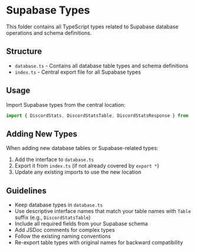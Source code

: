# Supabase Types

This folder contains all TypeScript types related to Supabase database operations and schema definitions.

## Structure

- `database.ts` - Contains all database table types and schema definitions
- `index.ts` - Central export file for all Supabase types

## Usage

Import Supabase types from the central location:

```typescript
import { DiscordStats, DiscordStatsTable, DiscordStatsResponse } from '../types/supabase';
```

## Adding New Types

When adding new database tables or Supabase-related types:

1. Add the interface to `database.ts`
2. Export it from `index.ts` (if not already covered by `export *`)
3. Update any existing imports to use the new location

## Guidelines

- Keep database types in `database.ts`
- Use descriptive interface names that match your table names with `Table` suffix (e.g., `DiscordStatsTable`)
- Include all required fields from your Supabase schema
- Add JSDoc comments for complex types
- Follow the existing naming conventions
- Re-export table types with original names for backward compatibility
